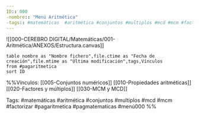 ```yaml
---
ID:: 000
-nombre:: "Menú Aritmética"
-tags:: #matemáticas  #aritmética #conjuntos #multiplos #mcd #mcm #factorizar #pagaritmetica #pagmatematicas #menú000 
---
```

![[000-CEREBRO DIGITAL/Matemáticas/001-Aritmética/ANEXOS/Estructura.canvas]]



```dataview
table nombre as "Nombre fichero",file.ctime as "Fecha de creación",file.mtime as "Última modificación",tags,Vínculos
from #pagaritmetica 
sort ID 

```

%%Vínculos:
[[005-Conjuntos numéricos]]
[[010-Propiedades aritméticas]]
[[020-Factores y múltiplos]]
[[030-MCM y MCD]]


Tags:
#matemáticas  #aritmética #conjuntos #multiplos #mcd #mcm #factorizar #pagaritmetica #pagmatematicas #menú000
%%